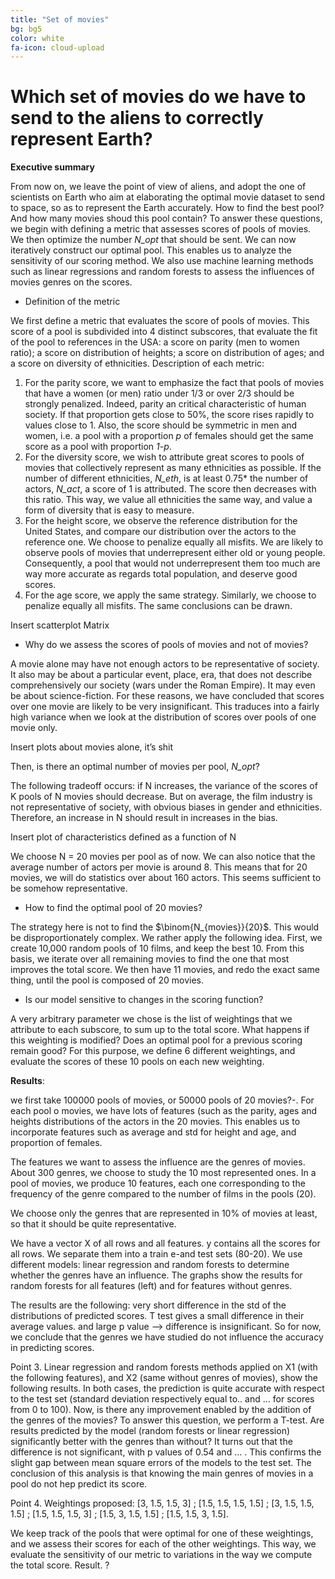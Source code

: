 ```yaml
---
title: "Set of movies"
bg: bg5
color: white
fa-icon: cloud-upload
---
```


# Which set of movies do we have to send to the aliens to correctly represent Earth?

**Executive summary**

From now on, we leave the point of view of aliens, and adopt the one of scientists on Earth who aim at elaborating the optimal movie dataset to send to space, so as to represent the Earth accurately. How to find the best pool? And how many movies shoud this pool contain?
To answer these questions, we begin with defining a metric that assesses scores of pools of movies. We then optimize the number *N_opt* that should be sent. We can now iteratively construct our optimal pool. This enables us to analyze the sensitivity of our scoring method. We also use machine learning methods such as linear regressions and random forests to assess the influences of movies genres on the scores.

* Definition of the metric

We first define a metric that evaluates the score of pools of movies. This score of a pool is subdivided into 4 distinct subscores, that evaluate the fit of the pool to references in the USA: a score on parity (men to women ratio); a score on distribution of heights; a score on distribution of ages; and a score on diversity of ethnicities.
Description of each metric:
1.	For the parity score, we want to emphasize the fact that pools of movies that have a women (or men) ratio under 1/3 or over 2/3 should be strongly penalized. Indeed, parity an critical characteristic of human society. If that proportion gets close to 50%, the score rises rapidly to values close to 1. Also, the score should be symmetric in men and women, i.e. a pool with a proportion *p* of females should get the same score as a pool with proportion *1-p*.
2.	For the diversity score, we wish to attribute great scores to pools of movies that collectively represent as many ethnicities as possible. If the number of different ethnicities, *N_eth*, is at least 0.75* the number of actors, *N_act*, a score of 1 is attributed. The score then decreases with this ratio. This way, we value all ethnicities the same way, and value a form of diversity that is easy to measure.
3. For the height score, we observe the reference distribution for the United States, and compare our distribution over the actors to the reference one. We choose to penalize equally all misfits. We are likely to observe pools of movies that underrepresent either old or young people. Consequently, a pool that would not underrepresent them too much are way more accurate as regards total population, and deserve good scores.
4. For the age score, we apply the same strategy. Similarly, we choose to penalize equally all misfits. The same conclusions can be drawn.


Insert scatterplot Matrix

* Why do we assess the scores of pools of movies and not of movies?

A movie alone may have not enough actors to be representative of society. It also may be about a particular event, place, era, that does not describe comprehensively our society (wars under the Roman Empire). It may even be about science-fiction. For these reasons, we have concluded that scores over one movie are likely to be very insignificant. 
This traduces into a fairly high variance when we look at the distribution of scores over pools of one movie only. 

Insert plots about movies alone, it’s shit

Then, is there an optimal number of movies per pool, 
*N_opt*?

The following tradeoff occurs: if N increases, the variance of the scores of K pools of N movies should decrease. But on average, the film industry is not representative of society, with obvious biases in gender and ethnicities. Therefore, an increase in N should result in increases in the bias.

Insert plot of characteristics defined as a function of N


We choose N = 20 movies per pool as of now. We can also notice that the average number of actors per movie is around 8. This means that for 20 movies, we will do statistics over about 160 actors. This seems sufficient to be somehow representative.


* How to find the optimal pool of 20 movies?

The strategy here is not to find the $\binom{N_{movies}}{20}$. This would be disproportionately complex. We rather apply the following idea. First, we create 10,000 random pools of 10 films, and keep the best 10. From this basis, we iterate over all remaining movies to find the one that most improves the total score. We then have 11 movies, and redo the exact same thing, until the pool is composed of 20 movies.

* Is our model sensitive to changes in the scoring function?

A very arbitrary parameter we chose is the list of weightings that we attribute to each subscore, to sum up to the total score. What happens if this weighting is modified? Does an optimal pool for a previous scoring remain good? For this purpose, we define 6 different weightings, and evaluate the scores of these 10 pools on each new weighting. 

**Results**:




we first take 100000 pools of movies, or 50000 pools of 20 movies?-. For each pool o movies, we have lots of features (such as the parity, ages and heights distributions of the actors in the 20 movies. This enables us to incorporate features such as average and std for height and age, and proportion of females.

The features we want to assess the influence are the genres of movies. About 300 genres, we choose to study the 10 most represented ones. In a pool of movies, we produce 10 features, each one corresponding to the frequency of the genre compared to the number of films in the pools (20).
    
We choose only the genres that are represented in 10% of movies at least, so that it should be quite representative.
    
    
We have a vector X of all rows and all features. y contains all the scores for all rows. 
 We separate them into a train e-and test sets (80-20). We use different models: linear regression and random forests to determine whether the genres have an influence. The graphs show the results for random forests for all features (left) and for features without genres.
    
The results are the following: very short difference in the std of the distributions of predicted scores. T test gives a small difference in their average values. 
and large p value --> difference is insignificant. So for now, we conclude that the genres we have studied do not influence the accuracy in predicting scores.


Point 3. Linear regression and random forests methods applied on X1 (with the following features), and X2 (same without genres of movies), show the following results. In both cases, the prediction is quite accurate with respect to the test set (standard deviation respectively equal to.. and … for scores from 0 to 100). Now, is there any improvement enabled by the addition of the genres of the movies? To answer this question, we perform a T-test. Are results predicted by the model (random forests or linear regression) significantly better with the genres than without? It turns out that the difference is not significant, with p values of 0.54 and … . This confirms the slight gap between mean square errors of the models to the test set. The conclusion of this analysis is that knowing the main genres of movies in a pool do not hep predict its score.


Point 4. Weightings proposed: [3, 1.5, 1.5, 3] ; [1.5, 1.5, 1.5, 1.5] ; [3, 1.5, 1.5, 1.5] ; [1.5, 1.5, 1.5, 3] ; [1.5, 3, 1.5, 1.5] ; [1.5, 1.5, 3, 1.5]. 

We keep track of the pools that were optimal for one of these weightings, and we assess their scores for each of the other weightings. This way, we evaluate the sensitivity of our metric to variations in the way we compute the total score. 
Result. ?



